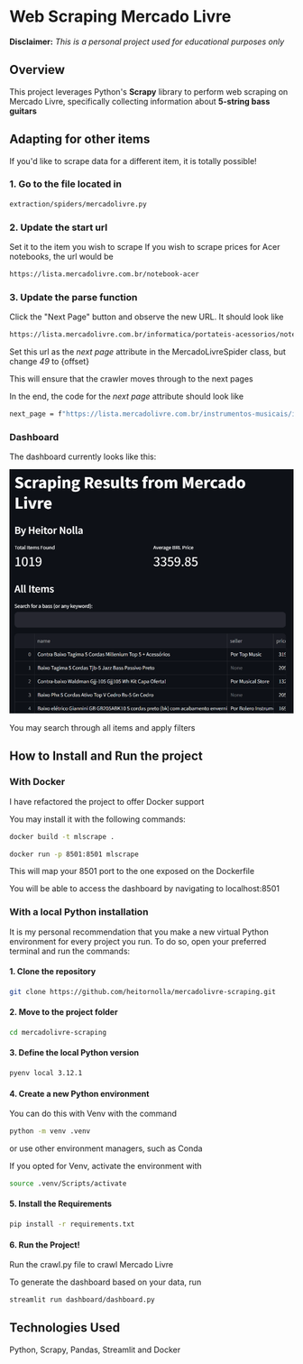 # Web Scraping Mercado Livre

**Disclaimer:**
_This is a personal project used for educational purposes only_

## Overview

This project leverages Python's **Scrapy** library to perform web scraping on Mercado Livre, specifically collecting information about **5-string bass guitars**

## Adapting for other items

If you'd like to scrape data for a different item, it is totally possible!

### 1. Go to the file located in

```bash
extraction/spiders/mercadolivre.py
```

### 2. Update the start url

Set it to the item you wish to scrape
If you wish to scrape prices for Acer notebooks, the url would be

```bash
https://lista.mercadolivre.com.br/notebook-acer
```

### 3. Update the parse function

Click the "Next Page" button and observe the new URL. It should look like

```bash
https://lista.mercadolivre.com.br/informatica/portateis-acessorios/notebooks/acer/notebook-acer_Desde_49_NoIndex_True
```

Set this url as the _next page_ attribute in the MercadoLivreSpider class, but change _49_ to {offset}

This will ensure that the crawler moves through to the next pages

In the end, the code for the _next page_ attribute should look like

```bash
next_page = f"https://lista.mercadolivre.com.br/instrumentos-musicais/instrumentos-corda/baixos/baixo-5-cordas_Desde_{offset}_NoIndex_True_STRINGS*NUMBER_5-5"
```

### Dashboard

The dashboard currently looks like this:

!['Screenshot of the dashboard'](assets/screenshot.png)

You may search through all items and apply filters

## How to Install and Run the project

### With Docker

I have refactored the project to offer Docker support

You may install it with the following commands:

```bash
docker build -t mlscrape .
```

```bash
docker run -p 8501:8501 mlscrape
```

This will map your 8501 port to the one exposed on the Dockerfile

You will be able to access the dashboard by navigating to localhost:8501

### With a local Python installation

It is my personal recommendation that you make a new virtual Python environment for every project you run. To do so, open your preferred terminal and run the commands:

#### 1. Clone the repository

```bash
git clone https://github.com/heitornolla/mercadolivre-scraping.git
```

#### 2. Move to the project folder

```bash
cd mercadolivre-scraping
```

#### 3. Define the local Python version

```bash
pyenv local 3.12.1
```

#### 4. Create a new Python environment

You can do this with Venv with the command

```bash
python -m venv .venv
```

or use other environment managers, such as Conda

If you opted for Venv, activate the environment with

```bash
source .venv/Scripts/activate
```

#### 5. Install the Requirements

```bash
pip install -r requirements.txt
```

#### 6. Run the Project!

Run the crawl.py file to crawl Mercado Livre

To generate the dashboard based on your data, run

```bash
streamlit run dashboard/dashboard.py
```

## Technologies Used

Python, Scrapy, Pandas, Streamlit and Docker

